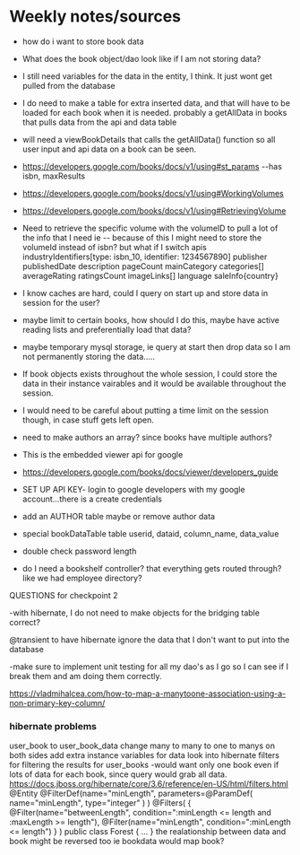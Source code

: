 # Weekly notes/sources

- how do i want to store book data
- What does the book object/dao look like if I am not storing data?
- I still need variables for the data in the entity, I think. It just wont get pulled from the database
- I do need to make a table for extra inserted data, and that will have to be loaded for each book when it is needed. probably a getAllData in books that pulls data from the api and data table
- will need a viewBookDetails that calls the getAllData() function so all user input and api data on a book can be seen. 
- https://developers.google.com/books/docs/v1/using#st_params  --has isbn, maxResults
- https://developers.google.com/books/docs/v1/using#WorkingVolumes
- https://developers.google.com/books/docs/v1/using#RetrievingVolume
- Need to retrieve the specific volume with the volumeID to pull a lot of the info that I need ie
-- because of this I might need to store the volumeId instead of isbn? but what if I switch apis
industryIdentifiers[type: isbn_10, identifier: 1234567890]
publisher
publishedDate
description
pageCount
mainCategory
categories[]
averageRating
ratingsCount
imageLinks[]
language
saleInfo{country}


- I know caches are hard, could I query on start up and store data in session for the user?
- maybe limit to certain books, how should I do this, maybe have active reading lists and preferentially load that data?
- maybe temporary mysql storage, ie query at start then drop data so I am not permanently storing the data.....
- If book objects exists throughout the whole session, I could store the data in their instance vairables and it would be available throughout the session.
- I would need to be careful about putting a time limit on the session though, in case stuff gets left open.
- need to make authors an array? since books have multiple authors? 

- This is the embedded viewer api for google
- https://developers.google.com/books/docs/viewer/developers_guide
- SET UP API KEY- login to google developers with my google account...there is a create credentials

- add an AUTHOR table maybe or remove author data

- special bookDataTable table userid, dataid, column_name, data_value

- double check password length

- do I need a bookshelf controller? that everything gets routed through? like we had employee directory?

QUESTIONS for checkpoint 2

-with hibernate, I do not need to make objects for the bridging table correct?

@transient to have hibernate ignore the data that I don't want to put into the database

-make sure to implement unit testing for all my dao's as I go so I can see if I break them and am doing them correctly.


https://vladmihalcea.com/how-to-map-a-manytoone-association-using-a-non-primary-key-column/


### hibernate problems
user_book to user_book_data
change many to many to one to manys on both sides
add extra instance variables for data
look into hibernate filters for filtering the results for user_books
-would want only one book even if lots of data for each book, since query would grab all data.
https://docs.jboss.org/hibernate/core/3.6/reference/en-US/html/filters.html
@Entity
@FilterDef(name="minLength", parameters=@ParamDef( name="minLength", type="integer" ) )
@Filters( {
    @Filter(name="betweenLength", condition=":minLength <= length and :maxLength >= length"),
    @Filter(name="minLength", condition=":minLength <= length")
} )
public class Forest { ... }
the realationship between data and book might be reversed too ie bookdata would map book?